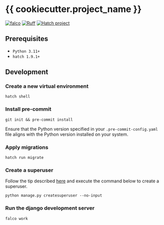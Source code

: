 # {{ cookiecutter.project_name }}

[![falco](https://img.shields.io/badge/built%20with-falco-success)](https://github.com/Tobi-De/falco)
[![Ruff](https://img.shields.io/endpoint?url=https://raw.githubusercontent.com/astral-sh/ruff/main/assets/badge/v2.json)](https://github.com/astral-sh/ruff)
[![Hatch project](https://img.shields.io/badge/%F0%9F%A5%9A-Hatch-4051b5.svg)](https://github.com/pypa/hatch)

## Prerequisites

- `Python 3.11+`
- `hatch 1.9.1+`

## Development

### Create a new virtual environment

```shell
hatch shell
```

### Install pre-commit

```shell
git init && pre-commit install
```

Ensure that the Python version specified in your `.pre-commit-config.yaml` file aligns with the Python version installed on your system.

### Apply migrations

```shell
hatch run migrate
```

### Create a superuser

Follow the tip described [here](https://falco.oluwatobi.dev/guides/tips_and_extra.html#create-superuser-from-environment-variables) and execute the command below to create a superuser.

```shell
python manage.py createsuperuser --no-input
```

### Run the django development server

```shell
falco work
```
